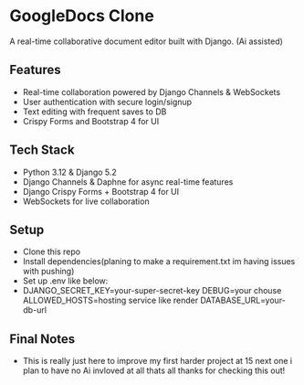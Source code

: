 # GoogleDocs Clone

A real-time collaborative document editor built with Django.
(Ai assisted)

## Features

- Real-time collaboration powered by Django Channels & WebSockets  
- User authentication with secure login/signup  
- Text editing with frequent saves to DB 
- Crispy Forms and Bootstrap 4 for  UI  

## Tech Stack

- Python 3.12 & Django 5.2  
- Django Channels & Daphne for async real-time features  
- Django Crispy Forms + Bootstrap 4 for UI  
- WebSockets for live collaboration  
  

## Setup
- Clone this repo
- Install dependencies(planing to make a requirement.txt im having issues with pushing)
- Set up .env like below:
- DJANGO_SECRET_KEY=your-super-secret-key
  DEBUG=your chouse
  ALLOWED_HOSTS=hosting service like render
  DATABASE_URL=your-db-url

## Final Notes
- This is really just here to improve my first harder project at 15 next one i plan to have no Ai invloved at all
thats all thanks for checking this out!
